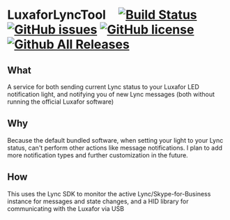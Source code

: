 #  LuxaforLyncTool <img width="16" src="https://raw.githubusercontent.com/torrobinson/LuxaforLyncTool/master/LuxaforLyncTool/LuxaforLyncTool_Client/Resources/tray_icon.ico"> [![Build Status](https://travis-ci.org/torrobinson/LuxaforLyncTool.svg?branch=master)](https://travis-ci.org/torrobinson/LuxaforLyncTool) [![GitHub issues](https://img.shields.io/github/issues/torrobinson/LuxaforLyncTool.svg)](https://github.com/torrobinson/LuxaforLyncTool/issues) [![GitHub license](https://img.shields.io/github/license/torrobinson/LuxaforLyncTool.svg)](https://github.com/torrobinson/LuxaforLyncTool/blob/master/LICENSE) [![Github All Releases](https://img.shields.io/github/downloads/torrobinson/LuxaforLyncTool/total.svg)]()

## What
A service for both sending current Lync status to your Luxafor LED notification light, and notifying you of new Lync messages (both without running the official Luxafor software)

## Why
Because the default bundled software, when setting your light to your Lync status, can't perform other actions like message notifications.
I plan to add more notification types and further customization in the future.

## How
This uses the Lync SDK to monitor the active Lync/Skype-for-Business instance for messages and state changes, and a HID library for communicating with the Luxafor via USB
